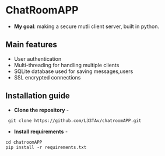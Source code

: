 # ChatRoomAPP

 - **My goal**: making a secure mutli client server, built in python.

## Main features
- User authentication 
- Multi-threading for handling multiple clients
- SQLite database used for saving messages,users
- SSL encrypted connections

## Installation guide
- **Clone the repository** - 
```
 git clone https://github.com/L33TAv/chatroomAPP.git
```
- **Install requirements** - 
```
cd chatroomAPP
pip install -r requirements.txt
```